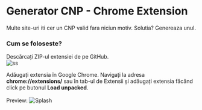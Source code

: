 # Generator CNP - Chrome Extension
Multe site-uri iti cer un CNP valid fara niciun motiv. Solutia? Genereaza unul.

### Cum se foloseste?
Descărcați ZIP-ul extensiei de pe GitHub. <br/>
![ss](https://i.gyazo.com/3f6fbd707955053a71715dbeb050c3a9.png)

Adăugați extensia în Google Chrome.
Navigați la adresa **chrome://extensions/** sau în tab-ul de Extensii și adăugați extensia făcând click pe butonul **Load unpacked**.
<br/><br/>
Preview:
![Splash](https://raw.githubusercontent.com/vscorpio/cnpgenerator-chrome/master/splash.jpg)
